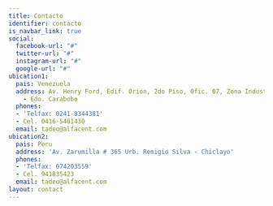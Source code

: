 ```yaml
---
title: Contacto
identifier: contacto
is_navbar_link: true
social:
  facebook-url: "#"
  twitter-url: "#"
  instagram-url: "#"
  google-url: "#"
ubication1:
  pais: Venezuela
  address: Av. Henry Ford, Edif. Orion, 2do Piso, Ofic. 07, Zona Industrial Sur Valencia
    - Edo. Carabobo
  phones:
  - 'Telfax: 0241-8344381'
  - Cel. 0416-5401430
  email: tadeo@alfacent.com
ubication2:
  pais: Peru
  address: 'Av. Zarumilla # 365 Urb. Remigio Silva - Chiclayo'
  phones:
  - 'Telfax: 074203559'
  - Cel. 941835423
  email: tadeo@alfacent.com
layout: contact
---
```


